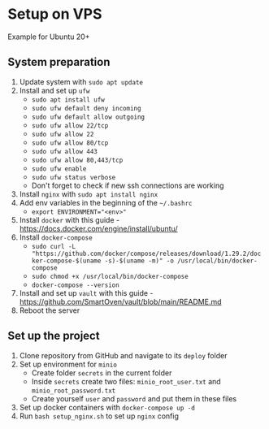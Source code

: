# Setup on VPS

Example for Ubuntu 20+

## System preparation

1. Update system with `sudo apt update`
2. Install and set up `ufw`
    - `sudo apt install ufw`
    - `sudo ufw default deny incoming`
    - `sudo ufw default allow outgoing`
    - `sudo ufw allow 22/tcp`
    - `sudo ufw allow 22`
    - `sudo ufw allow 80/tcp`
    - `sudo ufw allow 443`
    - `sudo ufw allow 80,443/tcp`
    - `sudo ufw enable`
    - `sudo ufw status verbose`
    - Don't forget to check if new ssh connections are working
3. Install `nginx` with `sudo apt install nginx`
4. Add env variables in the beginning of the `~/.bashrc`
    - `export ENVIRONMENT="<env>"`
5. Install `docker` with this guide - https://docs.docker.com/engine/install/ubuntu/
6. Install `docker-compose`
   - `sudo curl -L "https://github.com/docker/compose/releases/download/1.29.2/docker-compose-$(uname -s)-$(uname -m)" -o /usr/local/bin/docker-compose`
   - `sudo chmod +x /usr/local/bin/docker-compose`
   - `docker-compose --version`
7. Install and set up `vault` with this guide - https://github.com/SmartOven/vault/blob/main/README.md
8. Reboot the server

## Set up the project
1. Clone repository from GitHub and navigate to its `deploy` folder
2. Set up environment for `minio`
   - Create folder `secrets` in the current folder
   - Inside `secrets` create two files: `minio_root_user.txt` and `minio_root_password.txt` 
   - Create yourself `user` and `password` and put them in these files
3. Set up docker containers with `docker-compose up -d`
4. Run `bash setup_nginx.sh` to set up `nginx` config
